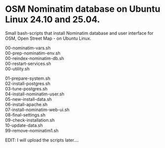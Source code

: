# OSM Nominatim database on Ubuntu Linux 24.10 and 25.04.
Small bash-scripts that install Nominatim database and user interface for OSM, Open Street Map - on Ubuntu Linux.

00-nominatim-vars.sh  
00-prep-nominatim-env.sh  
00-reindex-nominatim-db.sh  
00-restart-services.sh  
00-utility.sh  

01-prepare-system.sh  
02-install-postgres.sh  
03-tune-postgres.sh  
04-install-nominatim-user.sh  
05-new-install-data.sh  
06-install-apache.sh  
07-install-nominatim-web-ui.sh  
08-final-settings.sh  
09-check-installation.sh  
10-update-data.sh  
99-remove-nominatim1.sh  
  
EDIT: I will upload the scripts later....
